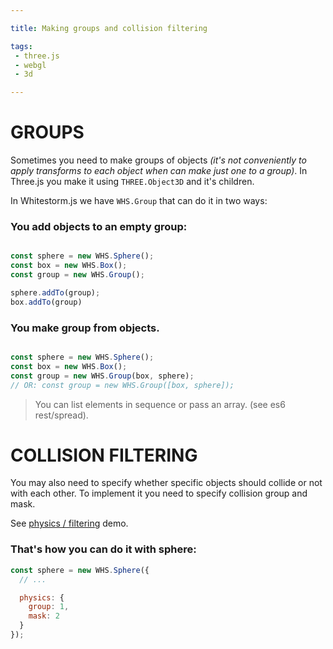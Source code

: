 ```yaml
---

title: Making groups and collision filtering

tags:
 - three.js
 - webgl
 - 3d

---
```


# GROUPS

Sometimes you need to make groups of objects _(it's not conveniently to apply transforms to each object when can make just one to a group)_. In Three.js you make it using `THREE.Object3D` and it's children.

In Whitestorm.js we have `WHS.Group` that can do it in two ways: 

### You add objects to an empty group:

```javascript

const sphere = new WHS.Sphere();
const box = new WHS.Box();
const group = new WHS.Group();

sphere.addTo(group);
box.addTo(group)

```

### You make group from objects.

```javascript

const sphere = new WHS.Sphere();
const box = new WHS.Box();
const group = new WHS.Group(box, sphere);
// OR: const group = new WHS.Group([box, sphere]);

```

> You can list elements in sequence or pass an array. (see es6 rest/spread).

# COLLISION FILTERING

You may also need to specify whether specific objects should collide or not with each other. To implement it you need to specify collision group and mask. 

See [physics / filtering](https://whs-dev.surge.sh/examples/#physics/filtering) demo.

### That's how you can do it with sphere: 

```javascript
const sphere = new WHS.Sphere({
  // ...

  physics: {
    group: 1,
    mask: 2
  }
});
```

